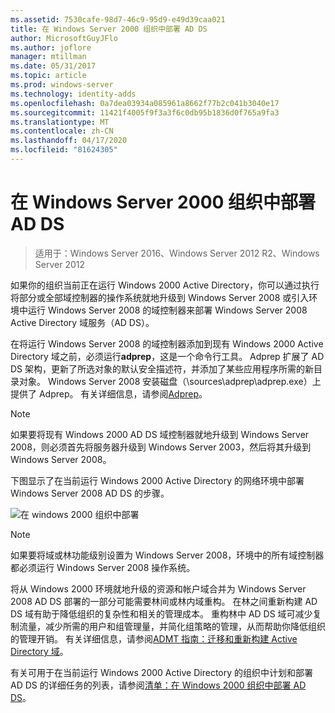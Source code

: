 ```yaml
---
ms.assetid: 7530cafe-98d7-46c9-95d9-e49d39caa021
title: 在 Windows Server 2000 组织中部署 AD DS
author: MicrosoftGuyJFlo
ms.author: joflore
manager: mtillman
ms.date: 05/31/2017
ms.topic: article
ms.prod: windows-server
ms.technology: identity-adds
ms.openlocfilehash: 0a7dea03934a085961a8662f77b2c041b3040e17
ms.sourcegitcommit: 11421f4005f9f3a3f6c0db95b1836d0f765a9fa3
ms.translationtype: MT
ms.contentlocale: zh-CN
ms.lasthandoff: 04/17/2020
ms.locfileid: "81624305"
---
```

# <a name="deploying-ad-ds-in-a-windows-2000-organization"></a>在 Windows Server 2000 组织中部署 AD DS

> 适用于：Windows Server 2016、Windows Server 2012 R2、Windows Server 2012

如果你的组织当前正在运行 Windows 2000 Active Directory，你可以通过执行将部分或全部域控制器的操作系统就地升级到 Windows Server 2008 或引入环境中运行 Windows Server 2008 的域控制器来部署 Windows Server 2008 Active Directory 域服务（AD DS）。

在将运行 Windows Server 2008 的域控制器添加到现有 Windows 2000 Active Directory 域之前，必须运行**adprep**，这是一个命令行工具。 Adprep 扩展了 AD DS 架构，更新了所选对象的默认安全描述符，并添加了某些应用程序所需的新目录对象。 Windows Server 2008 安装磁盘（\sources\adprep\adprep.exe）上提供了 Adprep。 有关详细信息，请参阅[Adprep](https://docs.microsoft.com/previous-versions/windows/it-pro/windows-server-2012-R2-and-2012/cc731728(v=ws.11))。

> [!NOTE]
> 如果要将现有 Windows 2000 AD DS 域控制器就地升级到 Windows Server 2008，则必须首先将服务器升级到 Windows Server 2003，然后将其升级到 Windows Server 2008。

下图显示了在当前运行 Windows 2000 Active Directory 的网络环境中部署 Windows Server 2008 AD DS 的步骤。

![在 windows 2000 组织中部署](media/Deploying-AD-DS-in-a-Windows-2000-Organization/ee51218a-a858-49d9-8b99-9986679191c1.gif)

> [!NOTE]
> 如果要将域或林功能级别设置为 Windows Server 2008，环境中的所有域控制器都必须运行 Windows Server 2008 操作系统。

将从 Windows 2000 环境就地升级的资源和帐户域合并为 Windows Server 2008 AD DS 部署的一部分可能需要林间或林内域重构。 在林之间重新构建 AD DS 域有助于降低组织的复杂性和相关的管理成本。 重构林中 AD DS 域可减少复制流量，减少所需的用户和组管理量，并简化组策略的管理，从而帮助你降低组织的管理开销。 有关详细信息，请参阅[ADMT 指南：迁移和重新构建 Active Directory 域](https://docs.microsoft.com/previous-versions/windows/it-pro/windows-server-2008-R2-and-2008/cc974332(v=ws.10))。

有关可用于在当前运行 Windows 2000 Active Directory 的组织中计划和部署 AD DS 的详细任务的列表，请参阅[清单：在 Windows 2000 组织中部署 AD DS](https://docs.microsoft.com/previous-versions/windows/it-pro/windows-server-2008-R2-and-2008/cc732737(v=ws.10))。
